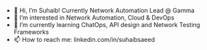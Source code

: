 - 👋 Hi, I’m Suhaib! Currently Network Automation Lead @ Gamma
- 👀 I’m interested in Network Automation, Cloud & DevOps
- 🌱 I’m currently learning ChatOps, API design and Network Testing Frameworks
- 📫 How to reach me: linkedin.com/in/suhaibsaeed

<!---
suhaibasaeed/suhaibasaeed is a ✨ special ✨ repository because its `README.md` (this file) appears on your GitHub profile.
You can click the Preview link to take a look at your changes.
--->
